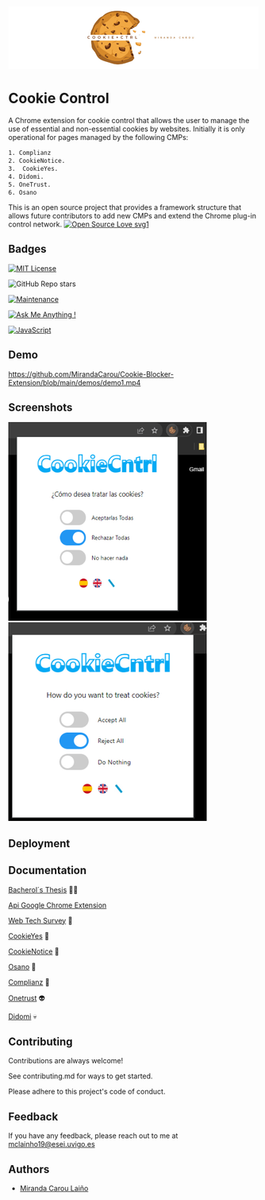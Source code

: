 
![Logo](./icons/formalLogo.png)

#   Cookie Control 

A Chrome extension for cookie control that allows the user to manage the use of essential and non-essential cookies by websites. Initially it is only operational for pages managed by the following CMPs:

    1. Complianz
    2. CookieNotice.
    3.  CookieYes.
    4. Didomi.
    5. OneTrust.
    6. Osano
This is an open source project that provides a framework structure that allows future contributors to add new CMPs and extend the Chrome plug-in control network.
[![Open Source Love svg1](https://badges.frapsoft.com/os/v1/open-source.svg?v=103)](https://github.com/ellerbrock/open-source-badges/)


## Badges

[![MIT License](https://img.shields.io/badge/License-MIT-green.svg)](https://choosealicense.com/licenses/mit/)

![GitHub Repo stars](https://img.shields.io/github/stars/MirandaCarou/Cookie-Blocker-Extension)

[![Maintenance](https://img.shields.io/badge/Maintained%3F-yes-green.svg)](https://github.com/MirandaCarou/Cookie-Blocker-Extension/graphs/commit-activity)

[![Ask Me Anything !](https://img.shields.io/badge/Ask%20me-anything-1abc9c.svg)](https://github.com/MirandaCarou/AMA)

[![JavaScript](https://img.shields.io/badge/--F7DF1E?logo=javascript&logoColor=000)](https://www.javascript.com/)

## Demo





https://github.com/MirandaCarou/Cookie-Blocker-Extension/blob/main/demos/demo1.mp4

## Screenshots

<img src="./icons/CapturaExrensionChrome.png" width="400" height=400> <img src="./icons/CapturaExtension2.png" width="400" height=400>

## Deployment


## Documentation

[Bacherol´s Thesis](https://linktodocumentation) 👩‍🎓

[Api Google Chrome Extension](https://developer.chrome.com/docs/extensions/mv3/)

[Web Tech Survey](https://webtechsurvey.com/technology-type/cookie-compliance) 👾

[CookieYes](https://www.cookieyes.com/es/) 👻

[CookieNotice](https://wordpress.org/plugins/cookie-notice/) 👺

[Osano](https://www.osano.com/) 👹

[Complianz](https://complianz.io/) 🤖

[Onetrust](https://www.onetrust.es/) 👽

[Didomi](https://www.didomi.io/) 💀

## Contributing

Contributions are always welcome!

See contributing.md for ways to get started.

Please adhere to this project's code of conduct.


## Feedback

If you have any feedback, please reach out to me at mclainho19@esei.uvigo.es 

## Authors

- [Miranda Carou Laiño ](https://github.com/MirandaCarou)


